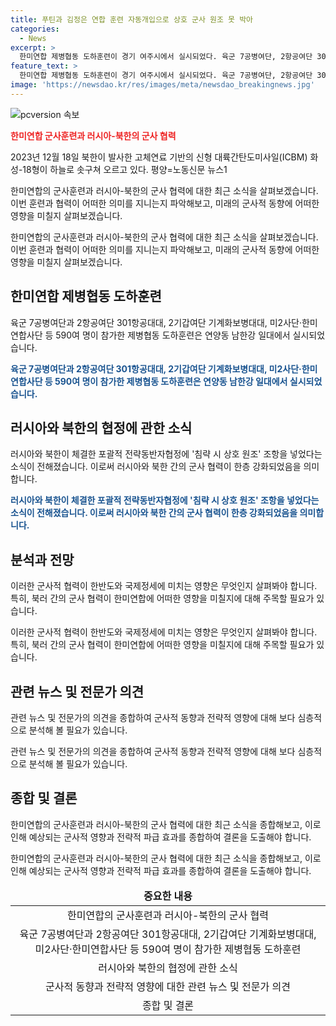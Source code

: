 ```yaml
---
title: 푸틴과 김정은 연합 훈련 자동개입으로 상호 군사 원조 못 박아
categories:
  - News
excerpt: >
  한미연합 제병협동 도하훈련이 경기 여주시에서 실시되었다. 육군 7공병여단, 2항공여단 301항공대대, 2기갑여단 등 590여 명이 참가했다. 러시아와 북한이 침략 시 상호 원조 조항을 체결해 북러관계가 동맹으로 격상될 가능성이 높아졌다. 이는 한반도와 국제정세를 위협한다. 이번 협약으로 북러 관계가 동맹수준으로 발전해, 북한이 우크라이나전에 동원될 가능성도 커졌다. 이에 대한 국제사회와 주한미군의 대응이 주요 관심사다.
feature_text: >
  한미연합 제병협동 도하훈련이 경기 여주시에서 실시되었다. 육군 7공병여단, 2항공여단 301항공대대, 2기갑여단 등 590여 명이 참가했다. 러시아와 북한이 침략 시 상호 원조 조항을 체결해 북러관계가 동맹으로 격상될 가능성이 높아졌다. 이는 한반도와 국제정세를 위협한다. 이번 협약으로 북러 관계가 동맹수준으로 발전해, 북한이 우크라이나전에 동원될 가능성도 커졌다. 이에 대한 국제사회와 주한미군의 대응이 주요 관심사다.
image: 'https://newsdao.kr/res/images/meta/newsdao_breakingnews.jpg'
---
```


<p><img src="https://newsdao.kr/res/images/meta/newsdao_breakingnews.jpg" alt="pcversion 속보" /></p>

<p><b><span style="color: #ee2323;">한미연합 군사훈련과 러시아-북한의 군사 협력</span></b></p>

<p>2023년 12월 18일 북한이 발사한 고체연료 기반의 신형 대륙간탄도미사일(ICBM) 화성-18형이 하늘로 솟구쳐 오르고 있다. 평양=노동신문 뉴스1</p>

<p>한미연합의 군사훈련과 러시아-북한의 군사 협력에 대한 최근 소식을 살펴보겠습니다. 이번 훈련과 협력이 어떠한 의미를 지니는지 파악해보고, 미래의 군사적 동향에 어떠한 영향을 미칠지 살펴보겠습니다. </p>

<p data-ke-size="size16">한미연합의 군사훈련과 러시아-북한의 군사 협력에 대한 최근 소식을 살펴보겠습니다. 이번 훈련과 협력이 어떠한 의미를 지니는지 파악해보고, 미래의 군사적 동향에 어떠한 영향을 미칠지 살펴보겠습니다.</p>

<h2 data-ke-size="size26">한미연합 제병협동 도하훈련</h2>

<p>육군 7공병여단과 2항공여단 301항공대대, 2기갑여단 기계화보병대대, 미2사단·한미연합사단 등 590여 명이 참가한 제병협동 도하훈련은 연양동 남한강 일대에서 실시되었습니다. </p>

<p data-ke-size="size16"><b><span style="color: #1a5490;">육군 7공병여단과 2항공여단 301항공대대, 2기갑여단 기계화보병대대, 미2사단·한미연합사단 등 590여 명이 참가한 제병협동 도하훈련은 연양동 남한강 일대에서 실시되었습니다.</span></b></p>

<h2 data-ke-size="size26">러시아와 북한의 협정에 관한 소식</h2>

<p>러시아와 북한이 체결한 포괄적 전략동반자협정에 '침략 시 상호 원조' 조항을 넣었다는 소식이 전해졌습니다. 이로써 러시아와 북한 간의 군사 협력이 한층 강화되었음을 의미합니다.</p>

<p data-ke-size="size16"><b><span style="color: #1a5490;">러시아와 북한이 체결한 포괄적 전략동반자협정에 '침략 시 상호 원조' 조항을 넣었다는 소식이 전해졌습니다. 이로써 러시아와 북한 간의 군사 협력이 한층 강화되었음을 의미합니다.</span></b></p>

<h2 data-ke-size="size26">분석과 전망</h2>

<p>이러한 군사적 협력이 한반도와 국제정세에 미치는 영향은 무엇인지 살펴봐야 합니다. 특히, 북러 간의 군사 협력이 한미연합에 어떠한 영향을 미칠지에 대해 주목할 필요가 있습니다.</p>

<p data-ke-size="size16">이러한 군사적 협력이 한반도와 국제정세에 미치는 영향은 무엇인지 살펴봐야 합니다. 특히, 북러 간의 군사 협력이 한미연합에 어떠한 영향을 미칠지에 대해 주목할 필요가 있습니다.</p>

<h2 data-ke-size="size26">관련 뉴스 및 전문가 의견</h2>

<p>관련 뉴스 및 전문가의 의견을 종합하여 군사적 동향과 전략적 영향에 대해 보다 심층적으로 분석해 볼 필요가 있습니다.</p>

<p data-ke-size="size16">관련 뉴스 및 전문가의 의견을 종합하여 군사적 동향과 전략적 영향에 대해 보다 심층적으로 분석해 볼 필요가 있습니다.</p>

<h2 data-ke-size="size26">종합 및 결론</h2>

<p>한미연합의 군사훈련과 러시아-북한의 군사 협력에 대한 최근 소식을 종합해보고, 이로 인해 예상되는 군사적 영향과 전략적 파급 효과를 종합하여 결론을 도출해야 합니다.</p>

<p data-ke-size="size16">한미연합의 군사훈련과 러시아-북한의 군사 협력에 대한 최근 소식을 종합해보고, 이로 인해 예상되는 군사적 영향과 전략적 파급 효과를 종합하여 결론을 도출해야 합니다.</p>

<table>
    <thead>
        <tr>
            <td style="text-align: center; height: 17px;"><b>중요한 내용</b></td>
        </tr>
    </thead>
    <tbody>
        <tr>
            <td style="text-align: center; height: 17px;">한미연합의 군사훈련과 러시아-북한의 군사 협력</td>
        </tr>
        <tr>
            <td style="text-align: center; height: 17px;">육군 7공병여단과 2항공여단 301항공대대, 2기갑여단 기계화보병대대, 미2사단·한미연합사단 등 590여 명이 참가한 제병협동 도하훈련</td>
        </tr>
        <tr>
            <td style="text-align: center; height: 17px;">러시아와 북한의 협정에 관한 소식</td>
        </tr>
        <tr>
            <td style="text-align: center; height: 17px;">군사적 동향과 전략적 영향에 대한 관련 뉴스 및 전문가 의견</td>
        </tr>
        <tr>
            <td style="text-align: center; height: 17px;">종합 및 결론</td>
        </tr>
    </tbody>
</table>

<p data-ke-size="size16">&nbsp;</p>

